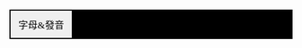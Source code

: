 <html>
<head>
<style type="text/css">
#header{
  font-family:SimHei,Microsoft YaHei;
　width:360px;
　height:80px;
　text-align:center;
　line-height:80px;
　font-size:15px;
　color:black;
　background-color:black;
}
#body{
　text-align:center;
　line-height:280px;
  width: 300px;
  height: 300px;
　font-size:15px;
　font-family:SimHei,Microsoft YaHei;
　background-color:black;
}
.tab {
    font-family:SimHei,Microsoft YaHei;
    overflow: hidden;
    border: 2px solid 	#000000;
    background-color: black;
    text-shadow:2px 2px 4px #FFFFFF;
}
.tab button {
    font-family:SimHei,Microsoft YaHei;
    float: left;
    border:#33FFFF;
    outline: none;
    cursor: pointer;
    padding: 12px 14px;
    transition: 0.3s;
    font-size: 17px;
    color:#000000;
  text-shadow:2px 2px 5px #FFFFFF;
}
.tab button:hover {
    background-color:#FFB3FF;
}
.tab button.active {
    background-color:	#FF00FF;
}
.tabcontent {
    display: none;
    padding: 8px 12px;
    text-shadow:2px 2px 5px ;
    background-color:black;
    font-family:SimHei,Microsoft YaHei;
}
table.blueTable {
  border: 4px solid #FEFFFC;
  background-color: #FAFFE7;
  height:500px;
}
table.blueTable td, table.blueTable th {
  border: 3px solid #F9F9F3;
  padding: 10px 10px;
}
table.blueTable tbody td {
  font-size: 26px;
}
table.blueTable td:nth-child(even) {
  background: #D0E4F5;
}
</style>
</head>
<body>
<div id="Body"> </div>
<div class="tab">
  <button class="tablinks" onclick="openCity(event, '字母&發音')">字母&發音</button>
</div>

<div id="字母&發音" class="tabcontent">
  <h3>韓語字母包括14個基本輔音和10個基本元音，以一個輔音和一個元音组合成一個音節</h3>
<table class="blueTable">
<tbody>
<tr>
<td>ㅏ a</td>
<td>ㅐ ae</td>
<td>ㅑ ya</td>
<td>ㅒ yae</td>
<td>ㅓ eo</td>
<td>ㅔ e</td>
<td>ㅕ yeo</td>
<td>ㅖ ye</td>
<td>ㅗ o</td>
<td>ᅪ wa</td>

</tr>
<tr>
<td>ㅚ oe</td>
<td>ㅛ yo</td>
<td>ㅜ u</td>
<td>ㅝ wo</td>
<td>ㅞ we</td>
<td>ㅟ wi</td>
<td>ㅠ yu</td>
<td>ㅡ eu</td>
<td>ㅢ ui</td>
<td>ㅣ i</td>

</tr>
<tr>
<td>ㅙ wae</td>
<td>ㄱ g/k</td>
<td>ㄲ kk</td>
<td>ㄴ n</td>
<td>ㄷ d/t</td>
<td>ㄸ tt</td>
<td>ㄹ l/r</td>
<td>ㅁ m</td>
<td>ㅂ p/b</td>
<td>ㅃ pp</td>
</tr>

<tr>
<td>ㅅ     s</td>
<td>ㅆ ss</td>
<td>ㅇ ng</td>
<td>ㅈ j</td>
<td>ㅉ jj</td>
<td>ㅊ ch</td>
<td>ㅋ k</td>
<td>ㅌ t</td>
<td>ㅍ p</td>
<td>ㅎ h</td>
</tr>

</tbody>
</table> 
</div>


<script>
function openCity(evt, cityName) {
    var i, tabcontent, tablinks;
    tabcontent = document.getElementsByClassName("tabcontent");
    for (i = 0; i < tabcontent.length; i++) {
        tabcontent[i].style.display = "none";
    }
    tablinks = document.getElementsByClassName("tablinks");
    for (i = 0; i < tablinks.length; i++) {
        tablinks[i].className = tablinks[i].className.replace(" active", "");
    }
    document.getElementById(cityName).style.display = "block";
    evt.currentTarget.className += " active";
}
</script>
     
</body>

